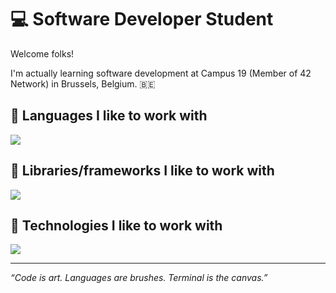 # 💻 Software Developer Student

Welcome folks!

I'm actually learning software development at Campus 19 (Member of 42 Network) in Brussels, Belgium. 🇧🇪

## 🧬 Languages I like to work with

[![](https://skillicons.dev/icons?i=bash,c,go,python,SQL,html,css,javascript,typescript)](https://skillicons.dev)

## 🧬 Libraries/frameworks I like to work with

[![](https://skillicons.dev/icons?i=tailwindcss, )](https://skillicons.dev)

## 🫆 Technologies I like to work with

[![](https://skillicons.dev/icons?i=apple,debian,kali,postgresql,prisma,github,docker,aws)](https://skillicons.dev)

---

*“Code is art. Languages are brushes. Terminal is the canvas.”*

